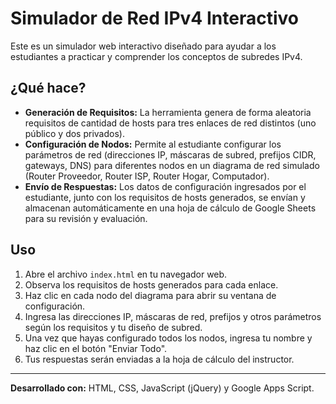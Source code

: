 # Simulador de Red IPv4 Interactivo

Este es un simulador web interactivo diseñado para ayudar a los estudiantes a practicar y comprender los conceptos de subredes IPv4.

## ¿Qué hace?

* **Generación de Requisitos:** La herramienta genera de forma aleatoria requisitos de cantidad de hosts para tres enlaces de red distintos (uno público y dos privados).
* **Configuración de Nodos:** Permite al estudiante configurar los parámetros de red (direcciones IP, máscaras de subred, prefijos CIDR, gateways, DNS) para diferentes nodos en un diagrama de red simulado (Router Proveedor, Router ISP, Router Hogar, Computador).
* **Envío de Respuestas:** Los datos de configuración ingresados por el estudiante, junto con los requisitos de hosts generados, se envían y almacenan automáticamente en una hoja de cálculo de Google Sheets para su revisión y evaluación.

## Uso

1.  Abre el archivo `index.html` en tu navegador web.
2.  Observa los requisitos de hosts generados para cada enlace.
3.  Haz clic en cada nodo del diagrama para abrir su ventana de configuración.
4.  Ingresa las direcciones IP, máscaras de red, prefijos y otros parámetros según los requisitos y tu diseño de subred.
5.  Una vez que hayas configurado todos los nodos, ingresa tu nombre y haz clic en el botón "Enviar Todo".
6.  Tus respuestas serán enviadas a la hoja de cálculo del instructor.

---

**Desarrollado con:** HTML, CSS, JavaScript (jQuery) y Google Apps Script.
